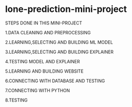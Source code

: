 # lone-prediction-mini-project

STEPS DONE IN THIS MINI-PROJECT

1.DATA CLEANING AND PREPROCESSING

2.LEARNING,SELECTING AND BUILDING ML MODEL

3.LEARNING,SELECTING AND BUILDING EXPLAINER

4.TESTING MODEL AND EXPLAINER

5.LEARNING AND BUILDING WEBSITE

6.CONNECTING WITH DATABASE AND TESTING

7.CONNECTING WITH PYTHON

8.TESTING

